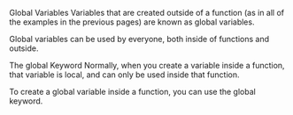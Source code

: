 Global Variables
Variables that are created outside of a function (as in all of the examples in the previous pages) are known as global variables.

Global variables can be used by everyone, both inside of functions and outside.


The global Keyword
Normally, when you create a variable inside a function, that variable is local, and can only be used inside that function.

To create a global variable inside a function, you can use the global keyword.